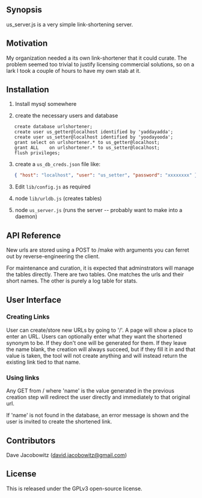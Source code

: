 ## Synopsis

us_server.js is a very simple link-shortening server.

## Motivation

My organization needed a its own link-shortener that it could curate.
The problem seemed too trivial to justify licensing commercial solutions,
so on a lark I took a couple of hours to have my own stab at it.

## Installation

1. Install mysql somewhere

2. create the necessary users and database

```mysql
   create database urlshortener;
   create user us_getter@localhost identified by 'yaddayadda';
   create user us_setter@localhost identified by 'yoodayooda';
   grant select on urlshortener.* to us_getter@localhost;
   grant ALL    on urlshortener.* to us_setter@localhost;
   flush privileges;
```

3. create a `us_db_creds.json` file like:

```json
   { "host": "localhost", "user": "us_setter", "password": "xxxxxxxx" }
```

3. Edit `lib/config.js` as required

4. node `lib/urldb.js` (creates tables)

5. node `us_server.js` (runs the server -- probably want to make into a daemon)

## API Reference

New urls are stored using a POST to /make with arguments you can ferret
out by reverse-engineering the client.

For maintenance and curation, it is expected that adminstrators will
manage the tables directly. There are two tables. One matches the 
urls and their short names. The other is purely a log table for stats.

## User Interface

### Creating Links

User can create/store new URLs by going to '/'. A page will show
a place to enter an URL. Users can optionally enter what they want 
the shortened synonym to be. If they don't one will be generated for them.
If they leave the name blank, the creation will always succeed, but if 
they fill it in and that value is taken, the tool will not create anything
and will instead return the existing link tied to that name.

### Using links

Any GET from /<name> where 'name' is the value generated in the previous
creation step will redirect the user directly and immediately to that 
original url.

If 'name' is not found in the database, an error message is shown and
the user is invited to create the shortened link.

## Contributors

Dave Jacobowitz (david.jacobowitz@gmail.com)

## License

This is released under the GPLv3 open-source license.


